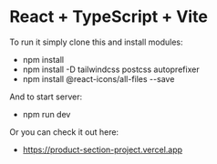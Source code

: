 # React + TypeScript + Vite

To run it simply clone this and install modules:
  * npm install
  * npm install -D tailwindcss postcss autoprefixer
  * npm install @react-icons/all-files --save

And to start server:
  * npm run dev

Or you can check it out here:
  * https://product-section-project.vercel.app

